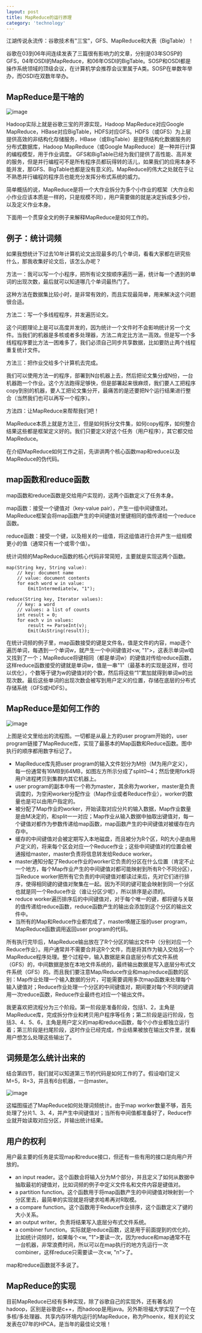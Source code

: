 ```yaml
---
layout: post
title: MapReduce的运行原理
category: 'technology'
---
```



江湖传说永流传：谷歌技术有"三宝"，GFS、MapReduce和大表（BigTable）！

谷歌在03到06年间连续发表了三篇很有影响力的文章，分别是03年SOSP的GFS，04年OSDI的MapReduce，和06年OSDI的BigTable。SOSP和OSDI都是操作系统领域的顶级会议，在计算机学会推荐会议里属于A类。SOSP在单数年举办，而OSDI在双数年举办。

##  MapReduce是干啥的

![image](/images/mapreduce01.jpg)

Hadoop实际上就是谷歌三宝的开源实现，Hadoop MapReduce对应Google MapReduce，HBase对应BigTable，HDFS对应GFS。HDFS（或GFS）为上层提供高效的非结构化存储服务，HBase（或BigTable）是提供结构化数据服务的分布式数据库，Hadoop MapReduce（或Google MapReduce）是一种并行计算的编程模型，用于作业调度。
GFS和BigTable已经为我们提供了高性能、高并发的服务，但是并行编程可不是所有程序员都玩得转的活儿，如果我们的应用本身不能并发，那GFS、BigTable也都是没有意义的。MapReduce的伟大之处就在于让不熟悉并行编程的程序员也能充分发挥分布式系统的威力。

简单概括的说，MapReduce是将一个大作业拆分为多个小作业的框架（大作业和小作业应该本质是一样的，只是规模不同），用户需要做的就是决定拆成多少份，以及定义作业本身。

下面用一个贯穿全文的例子来解释MapReduce是如何工作的。

##  例子：统计词频

如果我想统计下过去10年计算机论文出现最多的几个单词，看看大家都在研究些什么，那我收集好论文后，该怎么办呢？

方法一：我可以写一个小程序，把所有论文按顺序遍历一遍，统计每一个遇到的单词的出现次数，最后就可以知道哪几个单词最热门了。

这种方法在数据集比较小时，是非常有效的，而且实现最简单，用来解决这个问题很合适。

方法二：写一个多线程程序，并发遍历论文。

这个问题理论上是可以高度并发的，因为统计一个文件时不会影响统计另一个文件。当我们的机器是多核或者多处理器，方法二肯定比方法一高效。但是写一个多线程程序要比方法一困难多了，我们必须自己同步共享数据，比如要防止两个线程重复统计文件。

方法三：把作业交给多个计算机去完成。

我们可以使用方法一的程序，部署到N台机器上去，然后把论文集分成N份，一台机器跑一个作业。这个方法跑得足够快，但是部署起来很麻烦，我们要人工把程序copy到别的机器，要人工把论文集分开，最痛苦的是还要把N个运行结果进行整合（当然我们也可以再写一个程序）。

方法四：让MapReduce来帮帮我们吧！

MapReduce本质上就是方法三，但是如何拆分文件集，如何copy程序，如何整合结果这些都是框架定义好的。我们只要定义好这个任务（用户程序），其它都交给MapReduce。

在介绍MapReduce如何工作之前，先讲讲两个核心函数map和reduce以及MapReduce的伪代码。

##  map函数和reduce函数

map函数和reduce函数是交给用户实现的，这两个函数定义了任务本身。

map函数：接受一个键值对（key-value pair），产生一组中间键值对。MapReduce框架会将map函数产生的中间键值对里键相同的值传递给一个reduce函数。

reduce函数：接受一个键，以及相关的一组值，将这组值进行合并产生一组规模更小的值（通常只有一个或零个值）。

统计词频的MapReduce函数的核心代码非常简短，主要就是实现这两个函数。

```
map(String key, String value):
    // key: document name
    // value: document contents
    for each word w in value:
        EmitIntermediate(w, "1");

reduce(String key, Iterator values):
    // key: a word
    // values: a list of counts
    int result = 0;
    for each v in values:
        result += ParseInt(v);
        Emit(AsString(result));

```

在统计词频的例子里，map函数接受的键是文件名，值是文件的内容，map逐个遍历单词，每遇到一个单词w，就产生一个中间键值对<w, "1">，这表示单词w咱又找到了一个；MapReduce将键相同（都是单词w）的键值对传给reduce函数，这样reduce函数接受的键就是单词w，值是一串"1"（最基本的实现是这样，但可以优化），个数等于键为w的键值对的个数，然后将这些“1”累加就得到单词w的出现次数。最后这些单词的出现次数会被写到用户定义的位置，存储在底层的分布式存储系统（GFS或HDFS）。

##  MapReduce是如何工作的

![image](/images/mapreduce02.jpg)

上图是论文里给出的流程图。一切都是从最上方的user program开始的，user program链接了MapReduce库，实现了最基本的Map函数和Reduce函数。图中执行的顺序都用数字标记了。

-   MapReduce库先把user program的输入文件划分为M份（M为用户定义），每一份通常有16MB到64MB，如图左方所示分成了split0~4；然后使用fork将用户进程拷贝到集群内其它机器上。
-   user program的副本中有一个称为master，其余称为worker，master是负责调度的，为空闲worker分配作业（Map作业或者Reduce作业），worker的数量也是可以由用户指定的。
-   被分配了Map作业的worker，开始读取对应分片的输入数据，Map作业数量是由M决定的，和split一一对应；Map作业从输入数据中抽取出键值对，每一个键值对都作为参数传递给map函数，map函数产生的中间键值对被缓存在内存中。
-   缓存的中间键值对会被定期写入本地磁盘，而且被分为R个区，R的大小是由用户定义的，将来每个区会对应一个Reduce作业；这些中间键值对的位置会被通报给master，master负责将信息转发给Reduce worker。
-   master通知分配了Reduce作业的worker它负责的分区在什么位置（肯定不止一个地方，每个Map作业产生的中间键值对都可能映射到所有R个不同分区），当Reduce worker把所有它负责的中间键值对都读过来后，先对它们进行排序，使得相同键的键值对聚集在一起。因为不同的键可能会映射到同一个分区也就是同一个Reduce作业（谁让分区少呢），所以排序是必须的。
-   reduce worker遍历排序后的中间键值对，对于每个唯一的键，都将键与关联的值传递给reduce函数，reduce函数产生的输出会添加到这个分区的输出文件中。
-   当所有的Map和Reduce作业都完成了，master唤醒正版的user program，MapReduce函数调用返回user program的代码。

所有执行完毕后，MapReduce输出放在了R个分区的输出文件中（分别对应一个Reduce作业）。用户通常并不需要合并这R个文件，而是将其作为输入交给另一个MapReduce程序处理。整个过程中，输入数据是来自底层分布式文件系统（GFS）的，中间数据是放在本地文件系统的，最终输出数据是写入底层分布式文件系统（GFS）的。而且我们要注意Map/Reduce作业和map/reduce函数的区别：Map作业处理一个输入数据的分片，可能需要调用多次map函数来处理每个输入键值对；Reduce作业处理一个分区的中间键值对，期间要对每个不同的键调用一次reduce函数，Reduce作业最终也对应一个输出文件。

我更喜欢把流程分为三个阶段。第一阶段是准备阶段，包括1、2，主角是MapReduce库，完成拆分作业和拷贝用户程序等任务；第二阶段是运行阶段，包括3、4、5、6，主角是用户定义的map和reduce函数，每个小作业都独立运行着；第三阶段是扫尾阶段，这时作业已经完成，作业结果被放在输出文件里，就看用户想怎么处理这些输出了。

##  词频是怎么统计出来的

结合第四节，我们就可以知道第三节的代码是如何工作的了。假设咱们定义M=5，R=3，并且有6台机器，一台master。

![image](/images/mapreduce03.jpg)

这幅图描述了MapReduce如何处理词频统计。由于map worker数量不够，首先处理了分片1、3、4，并产生中间键值对；当所有中间值都准备好了，Reduce作业就开始读取对应分区，并输出统计结果。

##  用户的权利

用户最主要的任务是实现map和reduce接口，但还有一些有用的接口是向用户开放的。

-   an input reader。这个函数会将输入分为M个部分，并且定义了如何从数据中抽取最初的键值对，比如词频的例子中定义文件名和文件内容是键值对。
-   a partition function。这个函数用于将map函数产生的中间键值对映射到一个分区里去，最简单的实现就是将键求哈希再对R取模。
-   a compare function。这个函数用于Reduce作业排序，这个函数定义了键的大小关系。
-   an output writer。负责将结果写入底层分布式文件系统。
-   a combiner function。实际就是reduce函数，这是用于前面提到的优化的，比如统计词频时，如果每个<w, "1">要读一次，因为reduce和map通常不在一台机器，非常浪费时间，所以可以在map执行的地方先运行一次combiner，这样reduce只需要读一次<w, "n">了。

map和reduce函数就不多说了。

##  MapReduce的实现

目前MapReduce已经有多种实现，除了谷歌自己的实现外，还有著名的hadoop，区别是谷歌是c++，而hadoop是用java。另外斯坦福大学实现了一个在多核/多处理器、共享内存环境内运行的MapReduce，称为Phoenix，相关的论文发表在07年的HPCA，是当年的最佳论文哦！

